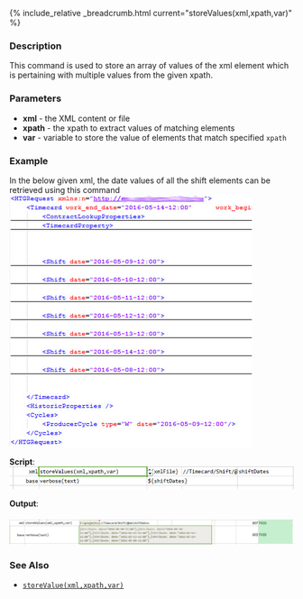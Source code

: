 {% include_relative _breadcrumb.html current="storeValues(xml,xpath,var)" %}


### Description
This command is used to store an array of values of the xml element which is pertaining with multiple values from 
the given xpath.


### Parameters
- **xml** - the XML content or file
- **xpath** - the xpath to extract values of matching elements
- **var** - variable to store the value of elements that match specified `xpath`


### Example
In the below given xml, the date values of all the shift elements can be retrieved using this command<br/>
![](image/storeValues_01.png)

**Script**:<br/>
![](image/storeValues_02.png)

**Output**:<br/>
##### ![](image/storeValues_03.png)


### See Also
- [`storeValue(xml,xpath,var)`](storeValue(xml,xpath,var))